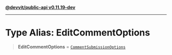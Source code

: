 [**@devvit/public-api v0.11.19-dev**](../../README.md)

---

# Type Alias: EditCommentOptions

> **EditCommentOptions** = [`CommentSubmissionOptions`](CommentSubmissionOptions.md)
